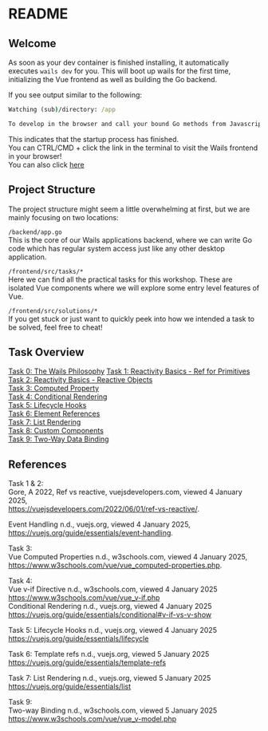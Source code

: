 # README

## Welcome

As soon as your dev container is finished installing, it automatically executes `wails dev` for you. This will boot up wails for the first time, initializing the Vue frontend as well as building the Go backend.

If you see output similar to the following:

```cmd
Watching (sub)/directory: /app

To develop in the browser and call your bound Go methods from Javascript, navigate to: http://localhost:34115
```

This indicates that the startup process has finished.  
You can CTRL/CMD + click the link in the terminal to visit the Wails frontend in your browser!  
You can also click [here](http://localhost:34115)

## Project Structure

The project structure might seem a little overwhelming at first, but we are mainly focusing on two locations:

`/backend/app.go`  
This is the core of our Wails applications backend, where we can write Go code which has regular system access just like any other desktop application.

`/frontend/src/tasks/*`  
Here we can find all the practical tasks for this workshop. These are isolated Vue components where we will explore some entry level features of Vue.

`/frontend/src/solutions/*`  
If you get stuck or just want to quickly peek into how we intended a task to be solved, feel free to cheat!

## Task Overview

[Task 0: The Wails Philosophy](./frontend/src/tasks/task-0/README.md)
[Task 1: Reactivity Basics - Ref for Primitives](./frontend/src/tasks/task-1/README.md)  
[Task 2: Reactivity Basics - Reactive Objects](./frontend/src/tasks/task-2/README.md)  
[Task 3: Computed Property](./frontend/src/tasks/task-3/README.md)  
[Task 4: Conditional Rendering](frontend/src/tasks/task-4/README.md)  
[Task 5: Lifecycle Hooks](frontend/src/tasks/task-5/README.md)  
[Task 6: Element References](frontend/src/tasks/task-6/README.md)  
[Task 7: List Rendering](frontend/src/tasks/task-7/README.md)  
[Task 8: Custom Components](frontend/src/tasks/task-8/README.md)  
[Task 9: Two-Way Data Binding](frontend/src/tasks/task-9/README.md)  

## References

Task 1 & 2:  
Gore, A 2022, Ref vs reactive, vuejsdevelopers.com, viewed 4 January 2025,  
<https://vuejsdevelopers.com/2022/06/01/ref-vs-reactive/>.

Event Handling n.d., vuejs.org, viewed 4 January 2025,  
<https://vuejs.org/guide/essentials/event-handling>.

Task 3:  
Vue Computed Properties n.d., w3schools.com, viewed 4 January 2025,  
<https://www.w3schools.com/vue/vue_computed-properties.php>.

Task 4:  
Vue v-if Directive n.d., w3schools.com, viewed 4 January 2025  
<https://www.w3schools.com/vue/vue_v-if.php>  
Conditional Rendering n.d., vuejs.org, viewed 4 January 2025  
<https://vuejs.org/guide/essentials/conditional#v-if-vs-v-show>

Task 5:
Lifecycle Hooks n.d., vuejs.org, viewed 4 January 2025  
<https://vuejs.org/guide/essentials/lifecycle>

Task 6:
Template refs n.d., vuejs.org, viewed 5 January 2025  
<https://vuejs.org/guide/essentials/template-refs>

Task 7:
List Rendering n.d., vuejs.org, viewed 5 January 2025  
<https://vuejs.org/guide/essentials/list>  

Task 9:  
Two-way Binding n.d., w3schools.com, viewed 5 January 2025  
<https://www.w3schools.com/vue/vue_v-model.php>
